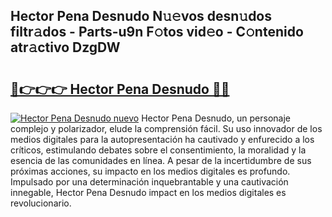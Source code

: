 ## Hector Pena Desnudo N𝚞𝚎vos desn𝚞dos filtr𝚊dos - Parts-u9n F𝚘tos vid𝚎o - C𝚘ntenido atr𝚊ctivo DzgDW

# <h2><a href="http://mb7v7rn.tromn.icu/?c=Hector+Pena+Desnudo">🔗👉👉👉 Hector Pena Desnudo 🔗🔗</a></h2>

[![Hector Pena Desnudo nuevo](https://i.imgur.com/pEAQMta.gif)](http://mb7v7rn.tromn.icu/?c=Hector+Pena+Desnudo)
Hector Pena Desnudo, un personaje complejo y polarizador, elude la comprensión fácil. Su uso innovador de los medios digitales para la autopresentación ha cautivado y enfurecido a los críticos, estimulando debates sobre el consentimiento, la moralidad y la esencia de las comunidades en línea. A pesar de la incertidumbre de sus próximas acciones, su impacto en los medios digitales es profundo. Impulsado por una determinación inquebrantable y una cautivación innegable, Hector Pena Desnudo impact en los medios digitales es revolucionario.
